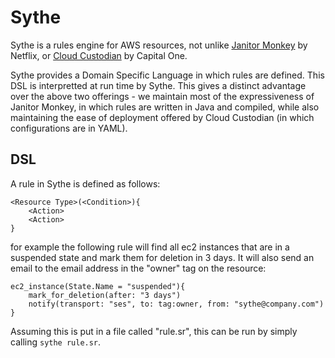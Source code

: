 # Sythe

Sythe is a rules engine for AWS resources, not unlike [Janitor Monkey](https://github.com/Netflix/SimianArmy/) by
Netflix, or [Cloud Custodian](https://github.com/capitalone/cloud-custodian) by Capital One.

Sythe provides a Domain Specific Language in which rules are defined. This DSL is interpretted at run time
by Sythe. This gives a distinct advantage over the above two offerings - we maintain most of the expressiveness
of Janitor Monkey, in which rules are written in Java and compiled, while also maintaining the ease of deployment
offered by Cloud Custodian (in which configurations are in YAML).

## DSL

A rule in Sythe is defined as follows:

```
<Resource Type>(<Condition>){
    <Action>
    <Action>
}
```

for example the following rule will find all ec2 instances that are in a suspended state
and mark them for deletion in 3 days. It will also send an email to the email address
in the "owner" tag on the resource:

```
ec2_instance(State.Name = "suspended"){
    mark_for_deletion(after: "3 days")
    notify(transport: "ses", to: tag:owner, from: "sythe@company.com")
}
```

Assuming this is put in a file called "rule.sr", this can be run by simply calling
`sythe rule.sr`.
